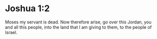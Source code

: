 # Joshua 1:2

Moses my servant is dead. Now therefore arise, go over this Jordan, you and all this people, into the land that I am giving to them, to the people of Israel.
